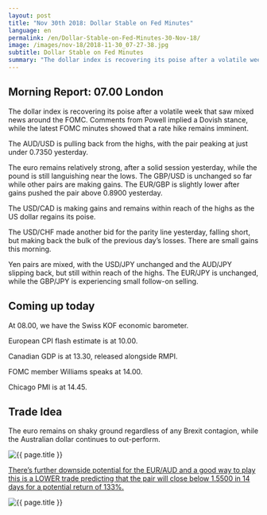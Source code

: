 ```yaml
---
layout: post
title: "Nov 30th 2018: Dollar Stable on Fed Minutes"
language: en
permalink: /en/Dollar-Stable-on-Fed-Minutes-30-Nov-18/
image: /images/nov-18/2018-11-30_07-27-38.jpg
subtitle: Dollar Stable on Fed Minutes
summary: "The dollar index is recovering its poise after a volatile week that saw mixed news around the FOMC. Comments from Powell implied a Dovish stance, while the latest FOMC minutes showed that a rate hike remains imminent"
---
```

## Morning Report: 07.00 London

The dollar index is recovering its poise after a volatile week that saw mixed news around the FOMC. Comments from Powell implied a Dovish stance, while the latest FOMC minutes showed that a rate hike remains imminent. 

The AUD/USD is pulling back from the highs, with the pair peaking at just under 0.7350 yesterday. 

The euro remains relatively strong, after a solid session yesterday, while the pound is still languishing near the lows. The GBP/USD is unchanged so far while other pairs are making gains. The EUR/GBP is slightly lower after gains pushed the pair above 0.8900 yesterday. 

The USD/CAD is making gains and remains within reach of the highs as the US dollar regains its poise. 

The USD/CHF made another bid for the parity line yesterday, falling short, but making back the bulk of the previous day’s losses. There are small gains this morning. 

Yen pairs are mixed, with the USD/JPY unchanged and the AUD/JPY slipping back, but still within reach of the highs. The EUR/JPY is unchanged, while the GBP/JPY is experiencing small follow-on selling.  

## Coming up today

At 08.00, we have the Swiss KOF economic barometer. 

European CPI flash estimate is at 10.00. 

Canadian GDP is at 13.30, released alongside RMPI. 

FOMC member Williams speaks at 14.00. 

Chicago PMI is at 14.45. 

## Trade Idea

The euro remains on shaky ground regardless of any Brexit contagion, while the Australian dollar continues to out-perform.

<img class="post-image" src="{{ site.url }}/images/nov-18/2018-11-30_07-27-38.jpg" alt="{{ page.title }}" title="{{ page.title }}">

<a href="%LINK%%?currency=GBP&market=forex&underlying=frxEURAUD&formname=higherlower&duration_amount=14&duration_units=d&amount=10&amount_type=stake&expiry_type=duration&barrier=1.5500" target="_blank">There’s further downside potential for the EUR/AUD and a good way to play this is a LOWER trade predicting that the pair will close below 1.5500 in 14 days for a potential return of 133%.</a>

<img class="post-image" src="{{ site.url }}/images/nov-18/2018-11-30_07-30-17.jpg" alt="{{ page.title }}" title="{{ page.title }}">